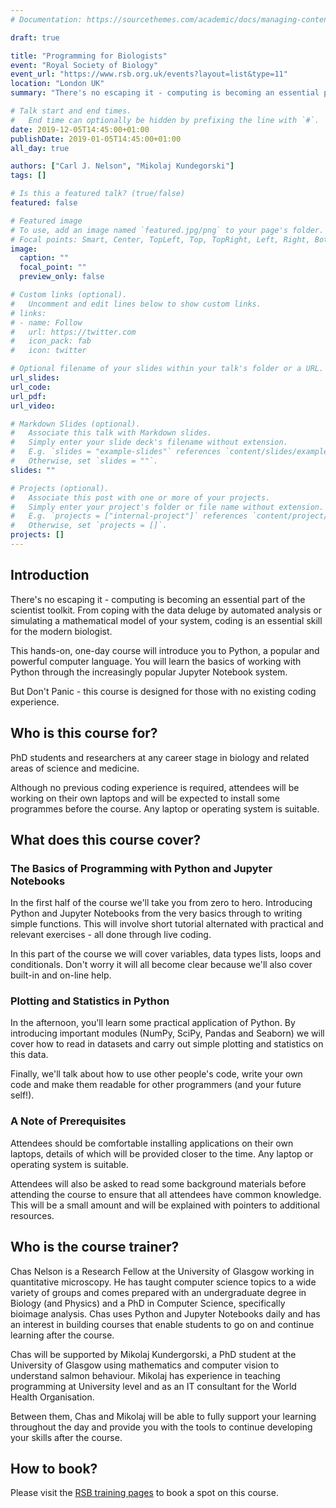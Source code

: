 ```yaml
---
# Documentation: https://sourcethemes.com/academic/docs/managing-content/

draft: true

title: "Programming for Biologists"
event: "Royal Society of Biology"
event_url: "https://www.rsb.org.uk/events?layout=list&type=11"
location: "London UK"
summary: "There's no escaping it - computing is becoming an essential part of the scientist toolkit. From coping with the data deluge by automated analysis or simulating a mathematical model of your system, coding is an essential skill for the modern biologist. This hands-on, one-day course will introduce you to Python, a popular and powerful computer language. You will learn the basics of working with Python through the increasingly popular Jupyter Notebook system. But Don't Panic - this course is designed for those with no existing coding experience."

# Talk start and end times.
#   End time can optionally be hidden by prefixing the line with `#`.
date: 2019-12-05T14:45:00+01:00
publishDate: 2019-01-05T14:45:00+01:00
all_day: true

authors: ["Carl J. Nelson", "Mikolaj Kundegorski"]
tags: []

# Is this a featured talk? (true/false)
featured: false

# Featured image
# To use, add an image named `featured.jpg/png` to your page's folder.
# Focal points: Smart, Center, TopLeft, Top, TopRight, Left, Right, BottomLeft, Bottom, BottomRight.
image:
  caption: ""
  focal_point: ""
  preview_only: false

# Custom links (optional).
#   Uncomment and edit lines below to show custom links.
# links:
# - name: Follow
#   url: https://twitter.com
#   icon_pack: fab
#   icon: twitter

# Optional filename of your slides within your talk's folder or a URL.
url_slides:
url_code:
url_pdf:
url_video:

# Markdown Slides (optional).
#   Associate this talk with Markdown slides.
#   Simply enter your slide deck's filename without extension.
#   E.g. `slides = "example-slides"` references `content/slides/example-slides.md`.
#   Otherwise, set `slides = ""`.
slides: ""

# Projects (optional).
#   Associate this post with one or more of your projects.
#   Simply enter your project's folder or file name without extension.
#   E.g. `projects = ["internal-project"]` references `content/project/deep-learning/index.md`.
#   Otherwise, set `projects = []`.
projects: []
---
```

## Introduction
There's no escaping it - computing is becoming an essential part of the scientist toolkit. From coping with the data deluge by automated analysis or simulating a mathematical model of your system, coding is an essential skill for the modern biologist.

This hands-on, one-day course will introduce you to Python, a popular and powerful computer language. You will learn the basics of working with Python through the increasingly popular Jupyter Notebook system.

But Don't Panic - this course is designed for those with no existing coding experience.

## Who is this course for?
PhD students and researchers at any career stage in biology and related areas of science and medicine.

Although no previous coding experience is required, attendees will be working on their own laptops and will be expected to install some programmes before the course. Any laptop or operating system is suitable.

## What does this course cover?

### The Basics of Programming with Python and Jupyter Notebooks

In the first half of the course we'll take you from zero to hero. Introducing Python and Jupyter Notebooks from the very basics through to writing simple functions. This will involve short tutorial alternated with practical and relevant exercises - all done through live coding.

In this part of the course we will cover variables, data types lists, loops and conditionals. Don't worry it will all become clear because we'll also cover built-in and on-line help.

### Plotting and Statistics in Python

In the afternoon, you'll learn some practical application of Python. By introducing important modules (NumPy, SciPy, Pandas and Seaborn) we will cover how to read in datasets and carry out simple plotting and statistics on this data.

Finally, we'll talk about how to use other people's code, write your own code and make them readable for other programmers (and your future self!).

### A Note of Prerequisites

Attendees should be comfortable installing applications on their own laptops, details of which will be provided closer to the time. Any laptop or operating system is suitable.

Attendees will also be asked to read some background materials before attending the course to ensure that all attendees have common knowledge. This will be a small amount and will be explained with pointers to additional resources.

## Who is the course trainer?
Chas Nelson is a Research Fellow at the University of Glasgow working in quantitative microscopy. He has taught computer science topics to a wide variety of groups and comes prepared with an undergraduate degree in Biology (and Physics) and a PhD in Computer Science, specifically bioimage analysis. Chas uses Python and Jupyter Notebooks daily and has an interest in building courses that enable students to go on and continue learning after the course.

Chas will be supported by Mikolaj Kundergorski, a PhD student at the University of Glasgow using mathematics and computer vision to understand salmon behaviour. Mikolaj has experience in teaching programming at University level and as an IT consultant for the World Health Organisation.

Between them, Chas and Mikolaj will be able to fully support your learning throughout the day and provide you with the tools to continue developing your skills after the course.

## How to book?

Please visit the [RSB training pages](https://www.rsb.org.uk/events?layout=list&type=11) to book a spot on this course.
